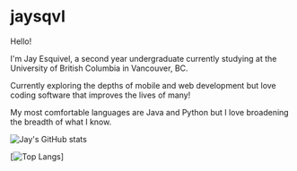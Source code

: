 # jaysqvl

Hello!

I'm Jay Esquivel, a second year undergraduate currently studying at the University of British Columbia in Vancouver, BC.

Currently exploring the depths of mobile and web development but love coding software that improves the lives of many!

My most comfortable languages are Java and Python but I love broadening the breadth of what I know.

![Jay's GitHub stats](https://github-readme-stats.vercel.app/api?username=jsqvl&hide=contribs,issues&show_icons=true&theme=dracula)

[![Top Langs](https://github-readme-stats.vercel.app/api/top-langs/?username=jsqvl&layout=compact&theme=dracula)]
